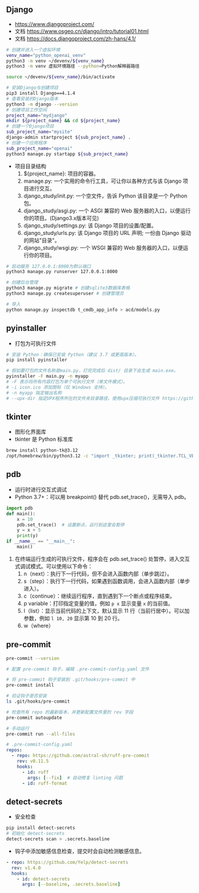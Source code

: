## Django
- https://www.djangoproject.com/
- 文档 https://www.osgeo.cn/django/intro/tutorial01.html
- 文档 https://docs.djangoproject.com/zh-hans/4.1/
```bash
# 创建并进入一个虚拟环境
venv_name="python_openai_venv"
python3 -m venv ~/devenv/${venv_name}
python3 -m venv 虚拟环境路径 --python=Python解释器路径

source ~/devenv/${venv_name}/bin/activate

# 安装Django与创建项目
pip3 install Django==4.1.4
# 查看安装的Django版本
python3 -m django --version 
# 创建项目工作空间
project_name="mydjango"
mkdir ${project_name} && cd ${project_name}
# 创建一个Django项目
sub_project_name="mysite"
django-admin startproject ${sub_project_name} .  
# 创建一个应用程序
sub_project_name="openai"
python3 manage.py startapp ${sub_project_name}
```

- 项目目录结构
    1. ${project_name}: 项目的容器。
    2. manage.py: 一个实用的命令行工具，可让你以各种方式与该 Django 项目进行交互。
    3. django_study/init.py: 一个空文件，告诉 Python 该目录是一个 Python 包。
    4. django_study/asgi.py: 一个 ASGI 兼容的 Web 服务器的入口，以便运行你的项目。(Django3.x版本可见)
    5. django_study/settings.py: 该 Django 项目的设置/配置。
    6. django_study/urls.py: 该 Django 项目的 URL 声明; 一份由 Django 驱动的网站"目录"。
    7. django_study/wsgi.py: 一个 WSGI 兼容的 Web 服务器的入口，以便运行你的项目。


```bash
# 启动服务 127.0.0.1:8000为默认端口
python3 manage.py runserver 127.0.0.1:8000

# 创建后台管理
python3 manage.py migrate # 创建sqlite3数据库表格
python3 manage.py createsuperuser # 创建管理员

# 导入
python manage.py inspectdb t_cmdb_app_info > acd/models.py
```

## pyinstaller
- 打包为可执行文件
```sh
# 安装 Python：确保已安装 Python（建议 3.7 或更高版本）。
pip install pyinstaller

# 假如要打包的文件名称是main.py，打完完成后 dist/ 目录下会生成 main.exe。
pyinstaller -F main.py -n myapp
# -F 表示将所有内容打包为单个可执行文件（单文件模式）。
# -i icon.ico 添加图标（仅 Windows 支持）。
# -n myapp 指定输出名称
# --upx-dir 指定UPX程序所在的文件夹目录路径，使用upx压缩可执行文件 https://github.com/upx/upx/releases
```

## tkinter
- 图形化界面库
- tkinter 是 Python 标准库
```sh
brew install python-tk@3.12
/opt/homebrew/bin/python3.12 -c "import _tkinter; print(_tkinter.TCL_VERSION)"
```

## pdb
- 运行时进行交互式调试
- Python 3.7+：可以用 breakpoint() 替代 pdb.set_trace()，无需导入 pdb。
```py
import pdb
def main():
    x = 10
    pdb.set_trace()  # 设置断点，运行到这里会暂停
    y = x + 5
    print(y)
if __name__ == "__main__":
    main()
```
1. 在终端运行生成的可执行文件，程序会在 pdb.set_trace() 处暂停，进入交互式调试模式。可以使用以下命令：
    1. n（next）：执行下一行代码，但不会进入函数内部（单步跳过）。
    2. s（step）：执行下一行代码，如果遇到函数调用，会进入函数内部（单步进入）。
    3. c（continue）：继续运行程序，直到遇到下一个断点或程序结束。
    4. p variable：打印指定变量的值，例如 `p x` 显示变量 `x` 的当前值。
    5. l（list）：显示当前代码的上下文，默认显示 11 行（当前行居中）。可以加参数，例如 `l 10, 20` 显示第 10 到 20 行。
    6. w（where）


## pre-commit
```sh
pre-commit --version

# 配置 pre-commit 钩子，编辑 .pre-commit-config.yaml 文件

# 将 pre-commit 钩子安装到 .git/hooks/pre-commit 中
pre-commit install

# 验证钩子是否安装
ls .git/hooks/pre-commit

# 检查所有 repo 的最新版本，并更新配置文件里的 rev 字段
pre-commit autoupdate

# 手动运行
pre-commit run --all-files
```

```yaml
# .pre-commit-config.yaml
repos:
  - repo: https://github.com/astral-sh/ruff-pre-commit
    rev: v0.11.5
    hooks:
      - id: ruff
        args: [--fix]  # 自动修复 linting 问题
      - id: ruff-format
```

## detect-secrets
- 安全检查
```sh
pip install detect-secrets
# 初始化 detect-secrets
detect-secrets scan > .secrets.baseline
```

- 钩子中添加敏感信息检查，提交时会自动检测敏感信息。

```yaml
- repo: https://github.com/Yelp/detect-secrets
  rev: v1.4.0
  hooks:
    - id: detect-secrets
      args: [--baseline, .secrets.baseline]
```